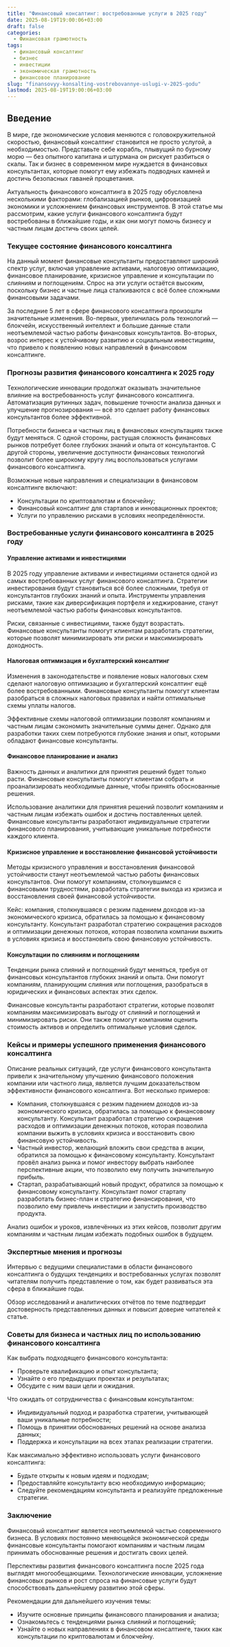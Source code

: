 ```yaml
---
title: "Финансовый консалтинг: востребованные услуги в 2025 году"
date: 2025-08-19T19:00:06+03:00
draft: false
categories:
  - Финансовая грамотность
tags:
  - финансовый консалтинг
  - бизнес
  - инвестиции
  - экономическая грамотность
  - финансовое планирование
slug: "finansovyy-konsalting-vostrebovannye-uslugi-v-2025-godu"
lastmod: 2025-08-19T19:00:06+03:00
---
```


## Введение

В мире, где экономические условия меняются с головокружительной скоростью, финансовый консалтинг становится не просто услугой, а необходимостью. Представьте себе корабль, плывущий по бурному морю — без опытного капитана и штурмана он рискует разбиться о скалы. Так и бизнес в современном мире нуждается в финансовых консультантах, которые помогут ему избежать подводных камней и достичь безопасных гаваней процветания.

Актуальность финансового консалтинга в 2025 году обусловлена несколькими факторами: глобализацией рынков, цифровизацией экономики и усложнением финансовых инструментов. В этой статье мы рассмотрим, какие услуги финансового консалтинга будут востребованы в ближайшие годы, и как они могут помочь бизнесу и частным лицам достичь своих целей.

### Текущее состояние финансового консалтинга

На данный момент финансовые консультанты предоставляют широкий спектр услуг, включая управление активами, налоговую оптимизацию, финансовое планирование, кризисное управление и консультации по слияниям и поглощениям. Спрос на эти услуги остаётся высоким, поскольку бизнес и частные лица сталкиваются с всё более сложными финансовыми задачами.

За последние 5 лет в сфере финансового консалтинга произошли значительные изменения. Во-первых, увеличилась роль технологий — блокчейн, искусственный интеллект и большие данные стали неотъемлемой частью работы финансовых консультантов. Во-вторых, возрос интерес к устойчивому развитию и социальным инвестициям, что привело к появлению новых направлений в финансовом консалтинге.

### Прогнозы развития финансового консалтинга к 2025 году

Технологические инновации продолжат оказывать значительное влияние на востребованность услуг финансового консалтинга. Автоматизация рутинных задач, повышение точности анализа данных и улучшение прогнозирования — всё это сделает работу финансовых консультантов более эффективной.

Потребности бизнеса и частных лиц в финансовых консультациях также будут меняться. С одной стороны, растущая сложность финансовых рынков потребует более глубоких знаний и опыта от консультантов. С другой стороны, увеличение доступности финансовых технологий позволит более широкому кругу лиц воспользоваться услугами финансового консалтинга.

Возможные новые направления и специализации в финансовом консалтинге включают:

- Консультации по криптовалютам и блокчейну;
- Финансовый консалтинг для стартапов и инновационных проектов;
- Услуги по управлению рисками в условиях неопределённости.

### Востребованные услуги финансового консалтинга в 2025 году

#### Управление активами и инвестициями

В 2025 году управление активами и инвестициями останется одной из самых востребованных услуг финансового консалтинга. Стратегии инвестирования будут становиться всё более сложными, требуя от консультантов глубоких знаний и опыта. Инструменты управления рисками, такие как диверсификация портфеля и хеджирование, станут неотъемлемой частью работы финансовых консультантов.

Риски, связанные с инвестициями, также будут возрастать. Финансовые консультанты помогут клиентам разработать стратегии, которые позволят минимизировать эти риски и максимизировать доходность.

#### Налоговая оптимизация и бухгалтерский консалтинг

Изменения в законодательстве и появление новых налоговых схем сделают налоговую оптимизацию и бухгалтерский консалтинг ещё более востребованными. Финансовые консультанты помогут клиентам разобраться в сложных налоговых правилах и найти оптимальные схемы уплаты налогов.

Эффективные схемы налоговой оптимизации позволят компаниям и частным лицам сэкономить значительные суммы денег. Однако для разработки таких схем потребуются глубокие знания и опыт, которыми обладают финансовые консультанты.

#### Финансовое планирование и анализ

Важность данных и аналитики для принятия решений будет только расти. Финансовые консультанты помогут клиентам собрать и проанализировать необходимые данные, чтобы принять обоснованные решения.

Использование аналитики для принятия решений позволит компаниям и частным лицам избежать ошибок и достичь поставленных целей. Финансовые консультанты разработают индивидуальные стратегии финансового планирования, учитывающие уникальные потребности каждого клиента.

#### Кризисное управление и восстановление финансовой устойчивости

Методы кризисного управления и восстановления финансовой устойчивости станут неотъемлемой частью работы финансовых консультантов. Они помогут компаниям, столкнувшимся с финансовыми трудностями, разработать стратегии выхода из кризиса и восстановления своей финансовой устойчивости.

Кейс: компания, столкнувшаяся с резким падением доходов из-за экономического кризиса, обратилась за помощью к финансовому консультанту. Консультант разработал стратегию сокращения расходов и оптимизации денежных потоков, которая позволила компании выжить в условиях кризиса и восстановить свою финансовую устойчивость.

#### Консультации по слияниям и поглощениям

Тенденции рынка слияний и поглощений будут меняться, требуя от финансовых консультантов глубоких знаний и опыта. Они помогут компаниям, планирующим слияния или поглощения, разобраться в юридических и финансовых аспектах этих сделок.

Финансовые консультанты разработают стратегии, которые позволят компаниям максимизировать выгоду от слияний и поглощений и минимизировать риски. Они также помогут компаниям оценить стоимость активов и определить оптимальные условия сделок.

### Кейсы и примеры успешного применения финансового консалтинга

Описание реальных ситуаций, где услуги финансового консультанта привели к значительному улучшению финансового положения компании или частного лица, является лучшим доказательством эффективности финансового консалтинга. Вот несколько примеров:

- Компания, столкнувшаяся с резким падением доходов из-за экономического кризиса, обратилась за помощью к финансовому консультанту. Консультант разработал стратегию сокращения расходов и оптимизации денежных потоков, которая позволила компании выжить в условиях кризиса и восстановить свою финансовую устойчивость.
- Частный инвестор, желающий вложить свои средства в акции, обратился за помощью к финансовому консультанту. Консультант провёл анализ рынка и помог инвестору выбрать наиболее перспективные акции, что позволило ему получить значительную прибыль.
- Стартап, разрабатывающий новый продукт, обратился за помощью к финансовому консультанту. Консультант помог стартапу разработать бизнес-план и стратегию финансирования, что позволило ему привлечь инвестиции и запустить производство продукта.

Анализ ошибок и уроков, извлечённых из этих кейсов, позволит другим компаниям и частным лицам избежать подобных ошибок в будущем.

### Экспертные мнения и прогнозы

Интервью с ведущими специалистами в области финансового консалтинга о будущих тенденциях и востребованных услугах позволят читателям получить представление о том, как будет развиваться эта сфера в ближайшие годы.

Обзор исследований и аналитических отчётов по теме подтвердит достоверность представленных данных и повысит доверие читателей к статье.

### Советы для бизнеса и частных лиц по использованию финансового консалтинга

Как выбрать подходящего финансового консультанта:

- Проверьте квалификацию и опыт консультанта;
- Узнайте о его предыдущих проектах и результатах;
- Обсудите с ним ваши цели и ожидания.

Что ожидать от сотрудничества с финансовым консультантом:

- Индивидуальный подход и разработка стратегии, учитывающей ваши уникальные потребности;
- Помощь в принятии обоснованных решений на основе анализа данных;
- Поддержка и консультации на всех этапах реализации стратегии.

Как максимально эффективно использовать услуги финансового консалтинга:

- Будьте открыты к новым идеям и подходам;
- Предоставляйте консультанту всю необходимую информацию;
- Следуйте рекомендациям консультанта и реализуйте предложенные стратегии.

### Заключение

Финансовый консалтинг является неотъемлемой частью современного бизнеса. В условиях постоянно меняющейся экономической среды финансовые консультанты помогают компаниям и частным лицам принимать обоснованные решения и достигать своих целей.

Перспективы развития финансового консалтинга после 2025 года выглядят многообещающими. Технологические инновации, усложнение финансовых рынков и рост спроса на финансовые услуги будут способствовать дальнейшему развитию этой сферы.

Рекомендации для дальнейшего изучения темы:

- Изучите основные принципы финансового планирования и анализа;
- Ознакомьтесь с тенденциями рынка слияний и поглощений;
- Узнайте о новых направлениях в финансовом консалтинге, таких как консультации по криптовалютам и блокчейну.

